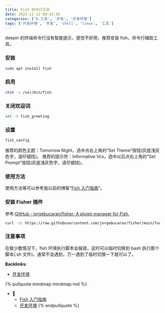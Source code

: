 ```yaml
---
title: Fish 命令行工具
date: 2022-11-12 00:42:56
categories: ['6.工具', '开发', '开发环境']
tags: ['开发环境', '开发', 'shell', 'linux', '工具']
---
```


deepin 的终端命令行没有智能提示，感觉不好用，推荐安装 fish，命令行辅助工具。
  
  
### 安装

```bash
sudo apt install fish
```
  
  
### 启用

```bash
chsh -s /usr/bin/fish
```
  
  
### 关闭欢迎词

```bash
set -U fish_greeting
```
  
  
### 设置

```bash
fish_config
```

推荐的颜色主题：Tomorrow Night，选中点右上角的“Set Theme”按钮(灰底浅灰色字，请仔细找)。
推荐的提示符：Informative Vcs，选中以后点右上角的“Set Prompt”按钮(灰底浅灰色字，请仔细找)。
  
  
### 使用方法

使用方法等可以参考我以前的博客“[Fish 入门指南](../0b3130ada3d0531d62d35d48e876a299c5888b77)”。
  
  
### 安装 Fisher 插件

参考:[GitHub - jorgebucaran/fisher: A plugin manager for Fish.](https://github.com/jorgebucaran/fisher)
```sh
curl -sL https://raw.githubusercontent.com/jorgebucaran/fisher/main/functions/fisher.fish | source && fisher install jorgebucaran/fisher
```
  
  
### 注意事项

在极少数情况下，fish 环境执行脚本会报错，这时可以临时切换到 bash 执行那个脚本(.sh 文件)。通常不会遇到，万一遇到了临时切换一下就可以了。


**Backlinks:**

- [开发环境](../0c32955781debd23d9593f3ed51d05fde4a7304f)

{% pullquote mindmap mindmap-md %}
- 🔵
  - [Fish 入门指南](../0b3130ada3d0531d62d35d48e876a299c5888b77)
  - [开发环境](../0c32955781debd23d9593f3ed51d05fde4a7304f)
{% endpullquote %}